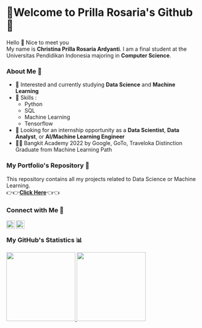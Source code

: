 # 🌼Welcome to Prilla Rosaria's Github🌼

Hello 👋 Nice to meet you <br>
My name is **Christina Prilla Rosaria Ardyanti**. I am a final student at the Universitas Pendidikan Indonesia majoring in **Computer Science**.

### About Me 👧
- 🌳 Interested and currently studying **Data Science** and **Machine Learning**
- 🧠 Skills : 
  - Python
  - SQL
  - Machine Learning
  - Tensorflow
- 👔 Looking for an internship opportunity as a **Data Scientist**, **Data Analyst**, or **AI/Machine Learning Engineer**
- 👩‍🎓 Bangkit Academy 2022 by Google, GoTo, Traveloka Distinction Graduate from Machine Learning Path

### My Portfolio's Repository 📂
This repository contains all my projects related to Data Science or Machine Learning. <br>
👉👉[**Click Here**](https://github.com/prillarosaria/portfolio)👈👈

### Connect with Me 📱
<a href="https://www.instagram.com/prillarosardyanti/">
  <img align="left" alt="Prilla's Instagram" width="22px" src="https://raw.githubusercontent.com/hussainweb/hussainweb/main/icons/instagram.png" />
</a>
<a href="https://www.linkedin.com/in/prillarosaria/">
  <img align="left" alt="Prilla's LinkedIN" width="22px" src="https://raw.githubusercontent.com/peterthehan/peterthehan/master/assets/linkedin.svg" />
</a>
<p align="left">

<br>

### My GitHub's Statistics 📊
<a href="https://github.com/prillarosaria">
  <img height="180em" src="https://github-readme-stats-eight-theta.vercel.app/api?username=prillarosaria&show_icons=true&theme=algolia&include_all_commits=true&count_private=true"/>
  <img height="180em" src="https://github-readme-stats-eight-theta.vercel.app/api/top-langs/?username=prillarosaria&layout=compact&langs_count=8&theme=algolia"/>
</a>
</p>
